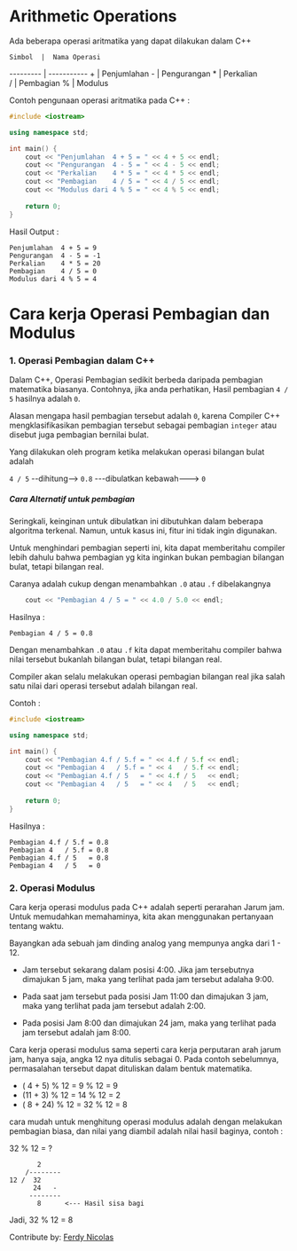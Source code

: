 # Arithmetic Operations

Ada beberapa operasi aritmatika yang dapat dilakukan dalam C++

    Simbol  |  Nama Operasi
  --------- | -----------
      +     |  Penjumlahan
      -     |  Pengurangan
      *     |  Perkalian  
      /		|  Pembagian
      %     |  Modulus

Contoh pengunaan operasi aritmatika pada C++ :  

```cpp
#include <iostream>

using namespace std;

int main() {
    cout << "Penjumlahan  4 + 5 = " << 4 + 5 << endl;
    cout << "Pengurangan  4 - 5 = " << 4 - 5 << endl;
    cout << "Perkalian    4 * 5 = " << 4 * 5 << endl;
    cout << "Pembagian    4 / 5 = " << 4 / 5 << endl;
    cout << "Modulus dari 4 % 5 = " << 4 % 5 << endl;
    
    return 0;
}
```

Hasil Output :
```
Penjumlahan  4 + 5 = 9
Pengurangan  4 - 5 = -1
Perkalian    4 * 5 = 20
Pembagian    4 / 5 = 0
Modulus dari 4 % 5 = 4
```

# Cara kerja Operasi Pembagian dan Modulus

### 1. Operasi Pembagian dalam C++
Dalam C++, Operasi Pembagian sedikit berbeda daripada pembagian matematika biasanya.
Contohnya, jika anda perhatikan, Hasil pembagian `4 / 5` hasilnya adalah `0`.

Alasan mengapa hasil pembagian tersebut adalah `0`, karena Compiler C++ mengklasifikasikan pembagian tersebut sebagai pembagian `integer` atau disebut juga pembagian bernilai bulat.

Yang dilakukan oleh program ketika melakukan operasi bilangan bulat adalah 

`4 / 5` --dihitung--> `0.8` ---dibulatkan kebawah---> `0`

##### Cara Alternatif untuk pembagian

Seringkali, keinginan untuk dibulatkan ini dibutuhkan dalam beberapa algoritma terkenal. Namun, untuk kasus ini, fitur ini tidak ingin digunakan.

Untuk menghindari pembagian seperti ini, kita dapat memberitahu compiler lebih dahulu bahwa pembagian yg kita inginkan bukan pembagian bilangan bulat, tetapi bilangan real.

Caranya adalah cukup dengan menambahkan `.0` atau `.f` dibelakangnya

```cpp
    cout << "Pembagian 4 / 5 = " << 4.0 / 5.0 << endl;
```

Hasilnya :

```
Pembagian 4 / 5 = 0.8
```

Dengan menambahkan `.0` atau `.f` kita dapat memberitahu compiler bahwa nilai tersebut bukanlah bilangan bulat, tetapi bilangan real.

Compiler akan selalu melakukan operasi pembagian bilangan real jika salah satu nilai dari operasi tersebut adalah bilangan real.

Contoh :

```cpp
#include <iostream>

using namespace std;

int main() {
    cout << "Pembagian 4.f / 5.f = " << 4.f / 5.f << endl;
    cout << "Pembagian 4   / 5.f = " << 4   / 5.f << endl;
    cout << "Pembagian 4.f / 5   = " << 4.f / 5   << endl;
    cout << "Pembagian 4   / 5   = " << 4   / 5   << endl;
    
    return 0;
}
```

Hasilnya :

```
Pembagian 4.f / 5.f = 0.8
Pembagian 4   / 5.f = 0.8
Pembagian 4.f / 5   = 0.8
Pembagian 4   / 5   = 0
```

### 2. Operasi Modulus

Cara kerja operasi modulus pada C++ adalah seperti perarahan Jarum jam. Untuk memudahkan memahaminya, kita akan menggunakan pertanyaan tentang waktu.

Bayangkan ada sebuah jam dinding analog yang mempunya angka dari 1 - 12.

- Jam tersebut sekarang dalam posisi 4:00. Jika jam tersebutnya dimajukan 5 jam, maka yang terlihat pada jam tersebut adalaha 9:00.

- Pada saat jam tersebut pada posisi Jam 11:00 dan dimajukan 3 jam, maka yang terlihat pada jam tersebut adalah 2:00.

- Pada posisi Jam 8:00 dan dimajukan 24 jam, maka yang terlihat pada jam tersebut adalah jam 8:00.

Cara kerja operasi modulus sama seperti cara kerja perputaran arah jarum jam, hanya saja, angka 12 nya ditulis sebagai 0. Pada contoh sebelumnya, permasalahan tersebut dapat dituliskan dalam bentuk matematika.

- ( 4 +  5) % 12 =  9 % 12 = 9
- (11 +  3) % 12 = 14 % 12 = 2
- ( 8 + 24) % 12 = 32 % 12 = 8

cara mudah untuk menghitung operasi modulus adalah dengan melakukan pembagian biasa, dan nilai yang diambil adalah nilai hasil baginya, contoh :

32 % 12 = ?

```
       2
    /--------
12 /  32
      24   - 
     -------- 
       8      <--- Hasil sisa bagi
```

Jadi, 32 % 12 = 8

Contribute by: [Ferdy Nicolas](https://www.linkedin.com/in/ferdy-nicolas-348373196/)